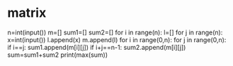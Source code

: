 # matrix
n=int(input())
m=[]
sum1=[]
sum2=[]
for i in range(n):
    l=[]
    for j in range(n):
        x=int(input())
        l.append(x)
    m.append(l)
for i in range(0,n):
    for j in range(0,n):
        if i==j:
            sum1.append(m[i][j])
        if i+j==n-1:
            sum2.append(m[i][j])
sum=sum1+sum2
print(max(sum))
